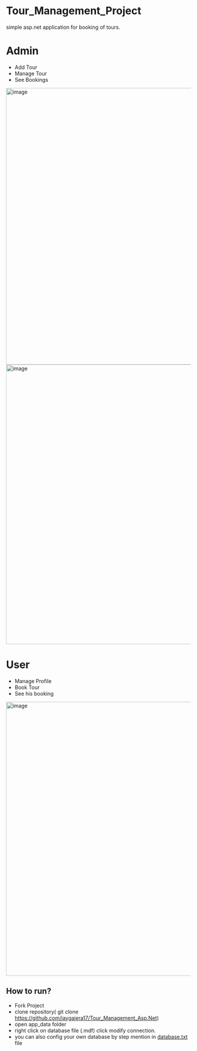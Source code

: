 # Tour_Management_Project
 simple asp.net application for booking of tours.
 
# Admin
* Add Tour
* Manage Tour 
* See Bookings
<img width="752" alt="image" src="https://user-images.githubusercontent.com/81226571/196478877-2a66ec3b-1a71-48ce-ab20-6013890ae19d.png">
<img width="760" alt="image" src="https://user-images.githubusercontent.com/81226571/196479030-a0cbc14c-6085-4d7c-8de5-86414aa8be7f.png">

# User
- Manage Profile
- Book Tour
- See his booking
<img width="745" alt="image" src="https://user-images.githubusercontent.com/81226571/196478761-6a7d261a-1769-4c56-9052-b3e4a77722e5.png">

## How to run?
- Fork Project 
- clone repository( git clone https://github.com/jaygajera17/Tour_Management_Asp.Net)
- open app_data folder
- right click on database file (.mdf) click modify connection.
- you can also config your own database by step mention in [database.txt](https://github.com/Harshjais12/Tour_Management_Asp.Net) file

